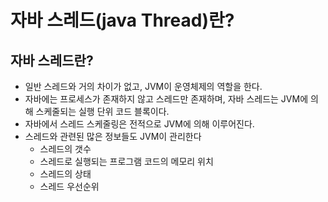 # 자바 스레드(java Thread)란?

## 자바 스레드란?

- 일반 스레드와 거의 차이가 없고, JVM이 운영체제의 역할을 한다.
- 자바에는 프로세스가 존재하지 않고 스레드만 존재하며, 자바 스레드는 JVM에 의해 스케줄되는 실행 단위 코드 블록이다.
- 자바에서 스레드 스케줄링은 전적으로 JVM에 의해 이루어진다.
- 스레드와 관련된 많은 정보들도 JVM이 관리한다
  - 스레드의 갯수
  - 스레드로 실행되는 프로그램 코드의 메모리 위치
  - 스레드의 상태
  - 스레드 우선순위



